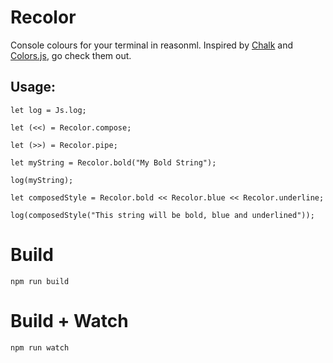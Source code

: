 # Recolor

Console colours for your terminal in reasonml. Inspired by [Chalk](https://github.com/chalk/chalk) and [Colors.js](https://github.com/Marak/colors.js), go check them out.

## Usage:

```
let log = Js.log;

let (<<) = Recolor.compose;

let (>>) = Recolor.pipe;

let myString = Recolor.bold("My Bold String");

log(myString);

let composedStyle = Recolor.bold << Recolor.blue << Recolor.underline;

log(composedStyle("This string will be bold, blue and underlined"));
```

# Build

```
npm run build
```

# Build + Watch

```
npm run watch
```
